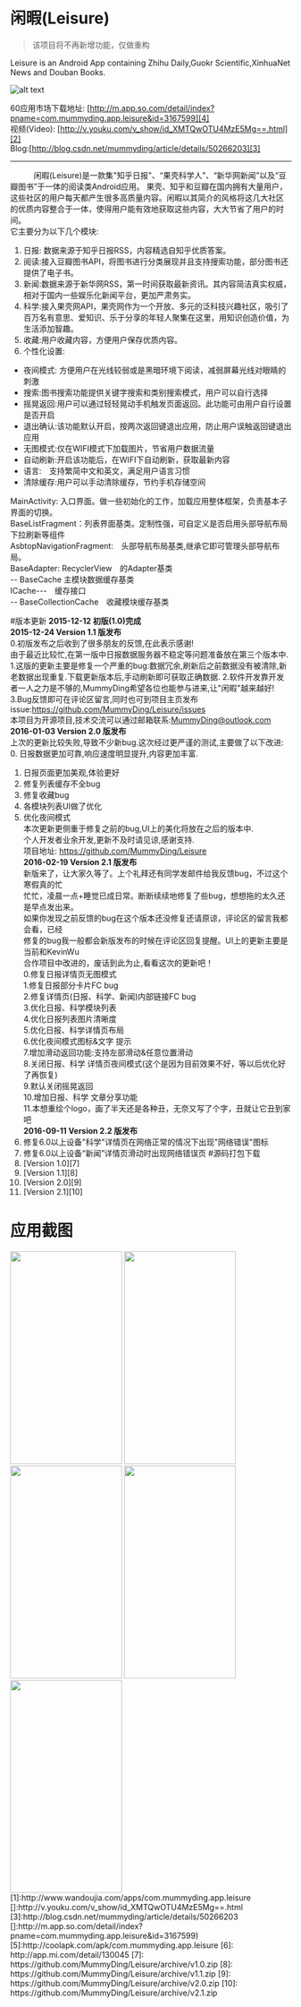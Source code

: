 # 闲暇(Leisure)
> 该项目将不再新增功能，仅做重构

Leisure is an Android App containing Zhihu Daily,Guokr Scientific,XinhuaNet News and Douban Books. 


![alt text](./logo.png)   

60应用市场下载地址: [http://m.app.so.com/detail/index?pname=com.mummyding.app.leisure&id=3167599][4]<br>
视频(Video): [http://v.youku.com/v_show/id_XMTQwOTU4MzE5Mg==.html][2]<br>
Blog:[http://blog.csdn.net/mummyding/article/details/50266203][3]<br>

-----------


　　　闲暇(Leisure)是一款集"知乎日报"、“果壳科学人”、“新华网新闻”以及“豆瓣图书”于一体的阅读类Android应用。
果壳、知乎和豆瓣在国内拥有大量用户，这些社区的用户每天都产生很多高质量内容。闲暇以其简介的风格将这几大社区
的优质内容整合于一体，使得用户能有效地获取这些内容，大大节省了用户的时间。   
它主要分为以下几个模块:   
1. 日报: 数据来源于知乎日报RSS，内容精选自知乎优质答案。   
2. 阅读:接入豆瓣图书API，将图书进行分类展现并且支持搜索功能，部分图书还提供了电子书。   
3. 新闻:数据来源于新华网RSS，第一时间获取最新资讯。其内容简洁真实权威，相对于国内一些娱乐化新闻平台，更加严肃务实。   
4. 科学:接入果壳网API，果壳网作为一个开放、多元的泛科技兴趣社区，吸引了百万名有意思、爱知识、乐于分享的年轻人聚集在这里，用知识创造价值，为生活添加智趣。   
5. 收藏:用户收藏内容，方便用户保存优质内容。   
6. 个性化设置:
  - 夜间模式: 方便用户在光线较弱或是黑暗环境下阅读，减弱屏幕光线对眼睛的刺激
  - 搜索:图书搜索功能提供关键字搜索和类别搜索模式，用户可以自行选择
  - 摇晃返回:用户可以通过轻轻晃动手机触发页面返回。此功能可由用户自行设置是否开启
  - 退出确认:该功能默认开启，按两次返回键退出应用，防止用户误触返回键退出应用
  - 无图模式:仅在WIFI模式下加载图片，节省用户数据流量
  - 自动刷新:开启该功能后，在WIFI下自动刷新，获取最新内容
  - 语言:　支持繁简中文和英文，满足用户语言习惯
  - 清除缓存:用户可以手动清除缓存，节约手机存储空间

MainActivity: 入口界面。做一些初始化的工作，加载应用整体框架，负责基本子界面的切换。<br>
BaseListFragment：列表界面基类。定制性强，可自定义是否启用头部导航布局　下拉刷新等组件<br>
AsbtopNavigationFragment:　头部导航布局基类,继承它即可管理头部导航布局。<br>
BaseAdapter: RecyclerView　的Adapter基类<br>
       -- BaseCache 主模块数据缓存基类　<br>
ICache---　缓存接口<br>
       -- BaseCollectionCache　收藏模块缓存基类<br>


#版本更新
**2015-12-12 初版(1.0)完成**<br>
**2015-12-24 Version 1.1 版发布**<br>
0.初版发布之后收到了很多朋友的反馈,在此表示感谢!<br>
由于最近比较忙,在第一版中日报数据服务器不稳定等问题准备放在第三个版本中.<br>
1.这版的更新主要是修复一个严重的bug:数据冗余,刷新后之前数据没有被清除,新老数据出现重复.下载更新版本后,手动刷新即可获取正确数据.
2.软件开发靠开发者一人之力是不够的,MummyDing希望各位也能参与进来,让"闲暇"越来越好!<br>
3.Bug反馈即可在评论区留言,同时也可到项目主页发布issue:https://github.com/MummyDing/Leisure/issues<br>
本项目为开源项目,技术交流可以通过邮箱联系:MummyDing@outlook.com<br>
**2016-01-03 Version 2.0 版发布**<br>
上次的更新比较失败,导致不少新bug.这次经过更严谨的测试,主要做了以下改进:<br>
0. 日报数据更加可靠,响应速度明显提升,内容更加丰富.<br>
1. 日报页面更加美观,体验更好<br>
2. 修复列表缓存不全bug<br>
3. 修复收藏bug<br>
4. 各模块列表UI做了优化<br>
5. 优化夜间模式<br>
  本次更新更侧重于修复之前的bug,UI上的美化将放在之后的版本中.<br>
  个人开发者业余开发,更新不及时请见谅,感谢支持.<br>
  项目地址: https://github.com/MummyDing/Leisure<br>
  **2016-02-19 Version 2.1 版发布**<br>
  新版来了，让大家久等了。上个礼拜还有同学发邮件给我反馈bug，不过这个寒假真的忙<br>
  忙忙，凌晨一点+睡觉已成日常。断断续续地修复了些bug，想想拖的太久还是早点发出来。<br>
  如果你发现之前反馈的bug在这个版本还没修复还请原谅，评论区的留言我都会看，已经<br>
  修复的bug我一般都会新版发布的时候在评论区回复提醒。UI上的更新主要是当前和KevinWu<br>
  合作项目中改进的，废话到此为止,看看这次的更新吧！<br>
  0.修复日报详情页无图模式<br>
  1.修复日报部分卡片FC bug<br>
  2.修复详情页(日报、科学、新闻)内部链接FC bug<br>
  3.优化日报、科学模块列表 <br>
  4.优化日报列表图片清晰度<br>
  5.优化日报、科学详情页布局<br>
  6.优化夜间模式图标&文字 提示<br>
  7.增加滑动返回功能:支持左部滑动&任意位置滑动<br>
  8.关闭日报、科学 详情页夜间模式(这个是因为目前效果不好，等以后优化好了再恢复)<br>
  9.默认关闭摇晃返回<br>
  10.增加日报、科学 文章分享功能<br>
  11.本想重绘个logo，画了半天还是各种丑，无奈又写了个字，丑就让它丑到家吧<br>
  **2016-09-11 Version 2.2 版发布**<br>
6. 修复6.0以上设备"科学"详情页在网络正常的情况下出现"网络错误"图标  
7. 修复6.0以上设备“新闻”详情页滑动时出现网络错误页
#源码打包下载
1. [Version 1.0][7]
2. [Version 1.1][8]
3. [Version 2.0][9]
4. [Version 2.1][10]


# 应用截图

<img src="/ScreenShots/home.png" width="200" height="380"/> 
<img src="/ScreenShots/science.png" width="200" height="380"/> 
<img src="/ScreenShots/ebook.png" width="200" height="380"/> 
<img src="/ScreenShots/settings.png" width="200" height="380"/> 
<img src="/ScreenShots/about.png" width="200" height="380"/> 
[1]:http://www.wandoujia.com/apps/com.mummyding.app.leisure
[]:http://v.youku.com/v_show/id_XMTQwOTU4MzE5Mg==.html
[3]:http://blog.csdn.net/mummyding/article/details/50266203
[]:http://m.app.so.com/detail/index?pname=com.mummyding.app.leisure&amp;id=3167599)
[5]:http://coolapk.com/apk/com.mummyding.app.leisure
[6]: http://app.mi.com/detail/130045
[7]: https://github.com/MummyDing/Leisure/archive/v1.0.zip
[8]: https://github.com/MummyDing/Leisure/archive/v1.1.zip
[9]: https://github.com/MummyDing/Leisure/archive/v2.0.zip
[10]: https://github.com/MummyDing/Leisure/archive/v2.1.zip
